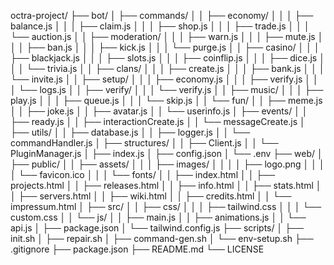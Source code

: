 octra-project/
├── bot/
│   ├── commands/
│   │   ├── economy/
│   │   │   ├── balance.js
│   │   │   ├── claim.js
│   │   │   ├── shop.js
│   │   │   ├── trade.js
│   │   │   └── auction.js
│   │   ├── moderation/
│   │   │   ├── warn.js
│   │   │   ├── mute.js
│   │   │   ├── ban.js
│   │   │   ├── kick.js
│   │   │   └── purge.js
│   │   ├── casino/
│   │   │   ├── blackjack.js
│   │   │   ├── slots.js
│   │   │   ├── coinflip.js
│   │   │   ├── dice.js
│   │   │   └── trivia.js
│   │   ├── clans/
│   │   │   ├── create.js
│   │   │   ├── bank.js
│   │   │   └── invite.js
│   │   ├── setup/
│   │   │   ├── economy.js
│   │   │   ├── verify.js
│   │   │   └── logs.js
│   │   ├── verify/
│   │   │   └── verify.js
│   │   ├── music/
│   │   │   ├── play.js
│   │   │   ├── queue.js
│   │   │   └── skip.js
│   │   └── fun/
│   │       ├── meme.js
│   │       ├── joke.js
│   │       ├── avatar.js
│   │       └── userinfo.js
│   ├── events/
│   │   ├── ready.js
│   │   ├── interactionCreate.js
│   │   └── messageCreate.js
│   ├── utils/
│   │   ├── database.js
│   │   ├── logger.js
│   │   └── commandHandler.js
│   ├── structures/
│   │   ├── Client.js
│   │   └── PluginManager.js
│   ├── index.js
│   ├── config.json
│   └── .env
├── web/
│   ├── public/
│   │   ├── assets/
│   │   │   ├── images/
│   │   │   │   ├── logo.png
│   │   │   │   └── favicon.ico
│   │   │   └── fonts/
│   │   ├── index.html
│   │   ├── projects.html
│   │   ├── releases.html
│   │   ├── info.html
│   │   ├── stats.html
│   │   ├── servers.html
│   │   ├── wiki.html
│   │   ├── credits.html
│   │   └── impressum.html
│   ├── src/
│   │   ├── css/
│   │   │   ├── tailwind.css
│   │   │   └── custom.css
│   │   └── js/
│   │       ├── main.js
│   │       ├── animations.js
│   │       └── api.js
│   ├── package.json
│   └── tailwind.config.js
├── scripts/
│   ├── init.sh
│   ├── repair.sh
│   ├── command-gen.sh
│   └── env-setup.sh
├── .gitignore
├── package.json
├── README.md
└── LICENSE